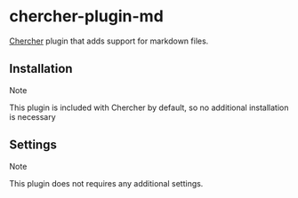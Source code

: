 # chercher-plugin-md

[Chercher](https://github.com/dnlzrgz/chercher) plugin that adds support for markdown files.

## Installation

> [!NOTE]
> This plugin is included with Chercher by default, so no additional installation is necessary

## Settings

> [!NOTE]
> This plugin does not requires any additional settings.
